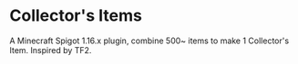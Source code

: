 # Collector's Items
A Minecraft Spigot 1.16.x plugin, combine 500~ items to make 1 Collector's Item. Inspired by TF2.
